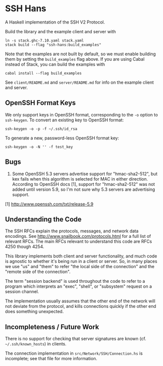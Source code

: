 SSH Hans
========

A Haskell implementation of the SSH V2 Protocol.

Build the library and the example client and server with

    ln -s stack.ghc-7.10.yaml stack.yaml
    stack build --flag "ssh-hans:build_examples"

Note that the examples are not built by default, so we must enable
building them by setting the `build_examples` flag above. If you are
using Cabal instead of Stack, you can build the examples with

    cabal install --flag build_examples

See `client/README.md` and `server/README.md` for info on the example
client and server.

OpenSSH Format Keys
-------------------

We only support keys in OpenSSH format, corresponding to the `-o`
option to `ssh-keygen`. To convert an existing key to OpenSSH format:

    ssh-keygen -o -p -f ~/.ssh/id_rsa

To generate a new, password-less OpenSSH format key:

    ssh-keygen -o -N '' -f test_key

Bugs
----

1. Some OpenSSH 5.3 servers advertise support for "hmac-sha2-512", but
kex fails when this algorithm is selected for MAC in either
direction. According to OpenSSH docs [1], support for "hmac-sha2-512"
was not added until version 5.9, so I'm not sure why 5.3 servers are
advertising support.

[1] http://www.openssh.com/txt/release-5.9

Understanding the Code
----------------------

The SSH RFCs explain the protocols, messages, and network data
encodings. See http://www.snailbook.com/protocols.html for a full list
of relevant RFCs. The main RFCs relevant to understand this code are
RFCs 4250 though 4254.

This library implements both client and server functionality, and much
code is agnostic to whether it's being run in a client or server. So,
in many places we use "us" and "them" to refer "the local side of the
connection" and the "remote side of the connection".

The term "session backend" is used throughout the code to refer to a
program which interprets an "exec", "shell", or "subsystem" request on
a session channel.

The implementation usually assumes that the other end of the network
will not deviate from the protocol, and kills connections quickly if
the other end does something unexpected.

Incompleteness / Future Work
----------------------------

There is no support for checking that server signatures are known
(cf. `~/.ssh/known_hosts`) in clients.

The connection implementation in `src/Network/SSH/Connection.hs` is
incomplete; see that file for more information.
